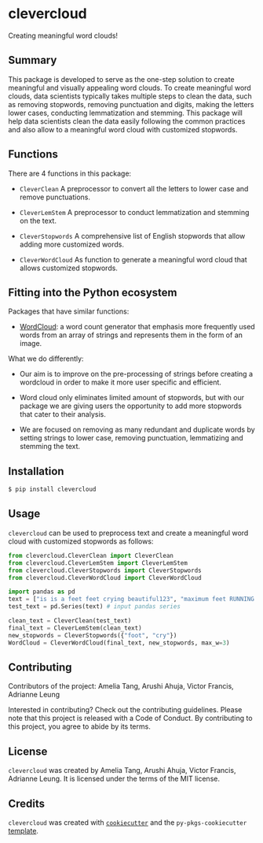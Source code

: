 # clevercloud

Creating meaningful word clouds! 

## Summary

This package is developed to serve as the one-step solution to create meaningful and visually appealing word clouds. To create meaningful word clouds, data scientists typically takes multiple steps to clean the data, such as removing stopwords, removing punctuation and digits, making the letters lower cases, conducting lemmatization and stemming. This package will help data scientists clean the data easily following the common practices and also allow to a meaningful word cloud with customized stopwords. 

## Functions

There are 4 functions in this package:

-   `CleverClean` A preprocessor to convert all the letters to lower case and remove punctuations.

-   `CleverLemStem` A preprocessor to conduct lemmatization and stemming on the text.

-   `CleverStopwords` A comprehensive list of English stopwords that allow adding more customized words.

-   `CleverWordCloud` As function to generate a meaningful word cloud that allows customized stopwords. 

## Fitting into the Python ecosystem

Packages that have similar functions:

- [WordCloud](https://github.com/amueller/word_cloud): a word count generator that emphasis more frequently used words from an array of strings and represents them in the form of an image. 

What we do differently: 

- Our aim is to improve on the pre-processing of strings before creating a wordcloud in order to make it more user specific and efficient.

- Word cloud only eliminates limited amount of stopwords, but with our package we are giving users the opportunity to add more stopwords that cater to their analysis.

- We are focused on removing as many redundant and duplicate words by setting strings to lower case, removing punctuation, lemmatizing and stemming the text. 


## Installation

``` bash
$ pip install clevercloud
```

## Usage

`clevercloud` can be used to preprocess text and create a meaningful word cloud with customized stopwords
as follows:

```python
from clevercloud.CleverClean import CleverClean
from clevercloud.CleverLemStem import CleverLemStem
from clevercloud.CleverStopwords import CleverStopwords
from clevercloud.CleverWordCloud import CleverWordCloud

import pandas as pd
text = ["is is a feet feet crying beautiful123", "maximum feet RUNNING!!", "BEAUTIFUL feet beautiful crying"]
test_text = pd.Series(text) # input pandas series

clean_text = CleverClean(test_text)
final_text = CleverLemStem(clean_text)
new_stopwords = CleverStopwords({"foot", "cry"})
WordCloud = CleverWordCloud(final_text, new_stopwords, max_w=3)

```

## Contributing

Contributors of the project: Amelia Tang, Arushi Ahuja, Victor Francis, Adrianne Leung

Interested in contributing? Check out the contributing guidelines. Please note that this project is released with a Code of Conduct. By contributing to this project, you agree to abide by its terms.

## License

`clevercloud` was created by Amelia Tang, Arushi Ahuja, Victor Francis, Adrianne Leung. It is licensed under the terms of the MIT license.

## Credits

`clevercloud` was created with [`cookiecutter`](https://cookiecutter.readthedocs.io/en/latest/) and the `py-pkgs-cookiecutter` [template](https://github.com/py-pkgs/py-pkgs-cookiecutter).
